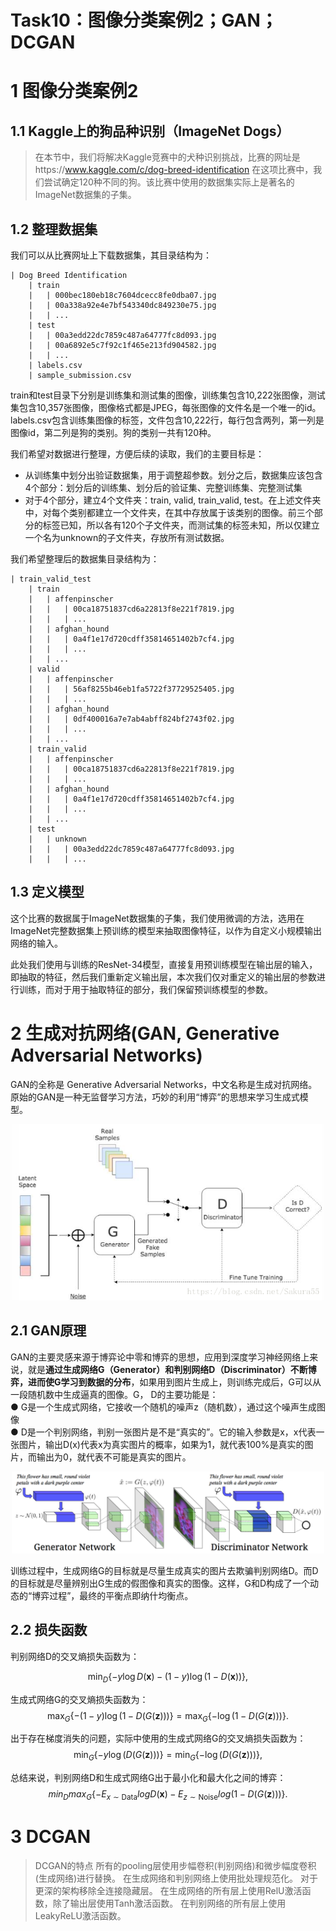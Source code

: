 Task10：图像分类案例2；GAN；DCGAN
==================================

# 1 图像分类案例2
## 1.1 Kaggle上的狗品种识别（ImageNet Dogs） 
> 在本节中，我们将解决Kaggle竞赛中的犬种识别挑战，比赛的网址是https://www.kaggle.com/c/dog-breed-identification 在这项比赛中，我们尝试确定120种不同的狗。该比赛中使用的数据集实际上是著名的ImageNet数据集的子集。

## 1.2 整理数据集

我们可以从比赛网址上下载数据集，其目录结构为：

```
| Dog Breed Identification
    | train
    |   | 000bec180eb18c7604dcecc8fe0dba07.jpg
    |   | 00a338a92e4e7bf543340dc849230e75.jpg
    |   | ...
    | test
    |   | 00a3edd22dc7859c487a64777fc8d093.jpg
    |   | 00a6892e5c7f92c1f465e213fd904582.jpg
    |   | ...
    | labels.csv
    | sample_submission.csv
```

train和test目录下分别是训练集和测试集的图像，训练集包含10,222张图像，测试集包含10,357张图像，图像格式都是JPEG，每张图像的文件名是一个唯一的id。labels.csv包含训练集图像的标签，文件包含10,222行，每行包含两列，第一列是图像id，第二列是狗的类别。狗的类别一共有120种。

我们希望对数据进行整理，方便后续的读取，我们的主要目标是：

* 从训练集中划分出验证数据集，用于调整超参数。划分之后，数据集应该包含4个部分：划分后的训练集、划分后的验证集、完整训练集、完整测试集
* 对于4个部分，建立4个文件夹：train, valid, train_valid, test。在上述文件夹中，对每个类别都建立一个文件夹，在其中存放属于该类别的图像。前三个部分的标签已知，所以各有120个子文件夹，而测试集的标签未知，所以仅建立一个名为unknown的子文件夹，存放所有测试数据。

我们希望整理后的数据集目录结构为：
```
| train_valid_test
    | train
    |   | affenpinscher
    |   |   | 00ca18751837cd6a22813f8e221f7819.jpg
    |   |   | ...
    |   | afghan_hound
    |   |   | 0a4f1e17d720cdff35814651402b7cf4.jpg
    |   |   | ...
    |   | ...
    | valid
    |   | affenpinscher
    |   |   | 56af8255b46eb1fa5722f37729525405.jpg
    |   |   | ...
    |   | afghan_hound
    |   |   | 0df400016a7e7ab4abff824bf2743f02.jpg
    |   |   | ...
    |   | ...
    | train_valid
    |   | affenpinscher
    |   |   | 00ca18751837cd6a22813f8e221f7819.jpg
    |   |   | ...
    |   | afghan_hound
    |   |   | 0a4f1e17d720cdff35814651402b7cf4.jpg
    |   |   | ...
    |   | ...
    | test
    |   | unknown
    |   |   | 00a3edd22dc7859c487a64777fc8d093.jpg
    |   |   | ...
```

## 1.3 定义模型

这个比赛的数据属于ImageNet数据集的子集，我们使用微调的方法，选用在ImageNet完整数据集上预训练的模型来抽取图像特征，以作为自定义小规模输出网络的输入。

此处我们使用与训练的ResNet-34模型，直接复用预训练模型在输出层的输入，即抽取的特征，然后我们重新定义输出层，本次我们仅对重定义的输出层的参数进行训练，而对于用于抽取特征的部分，我们保留预训练模型的参数。

# 2 生成对抗网络(GAN, Generative Adversarial Networks)

GAN的全称是 Generative Adversarial Networks，中文名称是生成对抗网络。原始的GAN是一种无监督学习方法，巧妙的利用“博弈”的思想来学习生成式模型。

<div align=center>
<img width="500" src="image/task10/2.1.png"/>
</div>
<div align=center> </div>


## 2.1 GAN原理
GAN的主要灵感来源于博弈论中零和博弈的思想，应用到深度学习神经网络上来说，就是**通过生成网络G（Generator）和判别网络D（Discriminator）不断博弈，进而使G学习到数据的分布**，如果用到图片生成上，则训练完成后，G可以从一段随机数中生成逼真的图像。G， D的主要功能是：  
 ●  G是一个生成式网络，它接收一个随机的噪声z（随机数），通过这个噪声生成图像  
 ●  D是一个判别网络，判别一张图片是不是“真实的”。它的输入参数是x，x代表一张图片，输出D(x)代表x为真实图片的概率，如果为1，就代表100%是真实的图片，而输出为0，就代表不可能是真实的图片。
 
<div align=center>
<img width="500" src="image/task10/2.2.PNG"/>
</div>
<div align=center> </div>

训练过程中，生成网络G的目标就是尽量生成真实的图片去欺骗判别网络D。而D的目标就是尽量辨别出G生成的假图像和真实的图像。这样，G和D构成了一个动态的“博弈过程”，最终的平衡点即纳什均衡点。

## 2.2 损失函数

判别网络D的交叉熵损失函数为：

$$
 \min_D \{ - y \log D(\mathbf x) - (1-y)\log(1-D(\mathbf x)) \},
$$

生成式网络G的交叉熵损失函数为：
$$
 \max_G \{ - (1-y) \log(1-D(G(\mathbf z))) \} = \max_G \{ - \log(1-D(G(\mathbf z))) \}.
$$

出于存在梯度消失的问题，实际中使用的生成式网络G的交叉熵损失函数为：
$$
 \min_G \{ - y \log(D(G(\mathbf z))) \} = \min_G \{ - \log(D(G(\mathbf z))) \}, 
$$


总结来说，判别网络D和生成式网络G出于最小化和最大化之间的博弈：
$$
min_D max_G \{ -E_{x \sim \text{Data}} log D(\mathbf x) - E_{z \sim \text{Noise}} log(1 - D(G(\mathbf z))) \}.
$$

# 3 DCGAN
> DCGAN的特点
所有的pooling层使用步幅卷积(判别网络)和微步幅度卷积(生成网络)进行替换。
在生成网络和判别网络上使用批处理规范化。
对于更深的架构移除全连接隐藏层。
在生成网络的所有层上使用RelU激活函数，除了输出层使用Tanh激活函数。
在判别网络的所有层上使用LeakyReLU激活函数。


